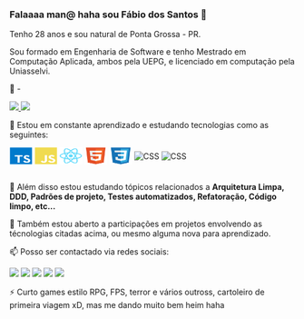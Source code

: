 ### Falaaaa man@ haha sou Fábio dos Santos 👋

Tenho 28 anos e sou natural de Ponta Grossa - PR.

Sou formado em Engenharia de Software e tenho Mestrado em Computação Aplicada, ambos pela UEPG, e licenciado em computação pela Uniasselvi.

🔭 -

<div>
  <a href="https://github.com/fabioods">
  <img height="180em" src="https://github-readme-stats.vercel.app/api?username=fabioods&show_icons=true&theme=dracula&include_all_commits=true&count_private=true"/>
  <img height="180em" src="https://github-readme-stats.vercel.app/api/top-langs/?username=fabioods&layout=compact&langs_count=7&theme=dracula"/>
  </a>
</div>
  
 🌱 Estou em constante aprendizado e estudando tecnologias como as seguintes:
 <div style="display: inline_block">
  <img align="center" alt="Typescript" height="30" width="40" src="https://raw.githubusercontent.com/devicons/devicon/master/icons/typescript/typescript-plain.svg">
  <img align="center" alt="Javascript" height="30" width="40" src="https://raw.githubusercontent.com/devicons/devicon/master/icons/javascript/javascript-plain.svg">
  <img align="center" alt="React" height="30" width="40" src="https://raw.githubusercontent.com/devicons/devicon/master/icons/react/react-original.svg">
  <img align="center" alt="HTML" height="30" width="40" src="https://raw.githubusercontent.com/devicons/devicon/master/icons/html5/html5-original.svg">
  <img align="center" alt="CSS" height="30" width="40" src="https://raw.githubusercontent.com/devicons/devicon/master/icons/css3/css3-original.svg">
  <img align="center" alt="CSS" height="50" width="50" src='https://cdn.jsdelivr.net/gh/devicons/devicon/icons/graphql/graphql-plain-wordmark.svg'>
   <img align="center" alt="CSS" height="50" width="50" src='https://cdn.jsdelivr.net/gh/devicons/devicon/icons/docker/docker-original-wordmark.svg'>
</div>
<br/>
  
🌱 Além disso estou estudando tópicos relacionados a **Arquitetura Limpa, DDD, Padrões de projeto, Testes automatizados, Refatoração, Código limpo, etc...**
 <br/>

👯 Também estou aberto a participações em projetos envolvendo as técnologias citadas acima, ou mesmo alguma nova para aprendizado.

📫 Posso ser contactado via redes sociais:

<div> 
  <a href="https://instagram.com/fabio.ds" target="_blank"><img src="https://img.shields.io/badge/-Instagram-%23E4405F?style=for-the-badge&logo=instagram&logoColor=white" target="_blank"></a>
 <a href="https://discordapp.com/users/696795405073121290" target="_blank"><img src="https://img.shields.io/badge/Discord-7289DA?style=for-the-badge&logo=discord&logoColor=white" target="_blank"></a> 
  <a href = "mailto:fah_ds@live.com"><img src="https://img.shields.io/badge/-Gmail-%23333?style=for-the-badge&logo=gmail&logoColor=white" target="_blank"></a>
  <a href="https://www.linkedin.com/in/fabioods/" target="_blank"><img src="https://img.shields.io/badge/-LinkedIn-%230077B5?style=for-the-badge&logo=linkedin&logoColor=white" target="_blank"></a> 
   <a href="https://www.facebook.com/fabioods25/" target="_blank"><img src="https://img.shields.io/badge/Facebook-1877F2?style=for-the-badge&logo=facebook&logoColor=white"></a>
</div>


⚡ Curto games estilo RPG, FPS, terror e vários outross, cartoleiro de primeira viagem xD, mas me dando muito bem heim haha



